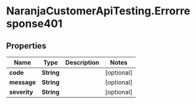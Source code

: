 # NaranjaCustomerApiTesting.Errorresponse401

## Properties

Name | Type | Description | Notes
------------ | ------------- | ------------- | -------------
**code** | **String** |  | [optional] 
**message** | **String** |  | [optional] 
**severity** | **String** |  | [optional] 


